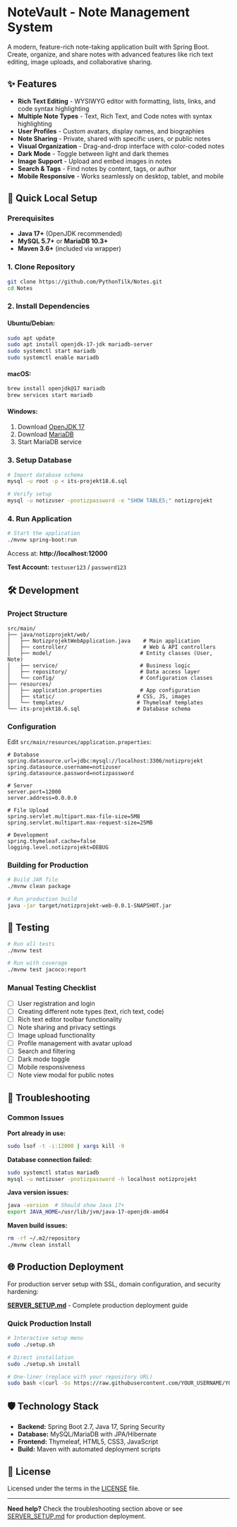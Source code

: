 # NoteVault - Note Management System

A modern, feature-rich note-taking application built with Spring Boot. Create, organize, and share notes with advanced features like rich text editing, image uploads, and collaborative sharing.

## ✨ Features

- **Rich Text Editing** - WYSIWYG editor with formatting, lists, links, and code syntax highlighting
- **Multiple Note Types** - Text, Rich Text, and Code notes with syntax highlighting
- **User Profiles** - Custom avatars, display names, and biographies  
- **Note Sharing** - Private, shared with specific users, or public notes
- **Visual Organization** - Drag-and-drop interface with color-coded notes
- **Dark Mode** - Toggle between light and dark themes
- **Image Support** - Upload and embed images in notes
- **Search & Tags** - Find notes by content, tags, or author
- **Mobile Responsive** - Works seamlessly on desktop, tablet, and mobile

## 🚀 Quick Local Setup

### Prerequisites

- **Java 17+** (OpenJDK recommended)
- **MySQL 5.7+** or **MariaDB 10.3+**
- **Maven 3.6+** (included via wrapper)

### 1. Clone Repository

```bash
git clone https://github.com/PythonTilk/Notes.git
cd Notes
```

### 2. Install Dependencies

#### Ubuntu/Debian:
```bash
sudo apt update
sudo apt install openjdk-17-jdk mariadb-server
sudo systemctl start mariadb
sudo systemctl enable mariadb
```

#### macOS:
```bash
brew install openjdk@17 mariadb
brew services start mariadb
```

#### Windows:
1. Download [OpenJDK 17](https://adoptium.net/)
2. Download [MariaDB](https://mariadb.org/download/)
3. Start MariaDB service

### 3. Setup Database

```bash
# Import database schema
mysql -u root -p < its-projekt18.6.sql

# Verify setup
mysql -u notizuser -pnotizpassword -e "SHOW TABLES;" notizprojekt
```

### 4. Run Application

```bash
# Start the application
./mvnw spring-boot:run
```

Access at: **http://localhost:12000**

**Test Account:** `testuser123` / `password123`

## 🛠️ Development

### Project Structure

```
src/main/
├── java/notizprojekt/web/
│   ├── NotizprojektWebApplication.java    # Main application
│   ├── controller/                        # Web & API controllers
│   ├── model/                            # Entity classes (User, Note)
│   ├── service/                          # Business logic
│   ├── repository/                       # Data access layer
│   └── config/                           # Configuration classes
├── resources/
│   ├── application.properties            # App configuration
│   ├── static/                          # CSS, JS, images
│   └── templates/                       # Thymeleaf templates
└── its-projekt18.6.sql                  # Database schema
```

### Configuration

Edit `src/main/resources/application.properties`:

```properties
# Database
spring.datasource.url=jdbc:mysql://localhost:3306/notizprojekt
spring.datasource.username=notizuser
spring.datasource.password=notizpassword

# Server
server.port=12000
server.address=0.0.0.0

# File Upload
spring.servlet.multipart.max-file-size=5MB
spring.servlet.multipart.max-request-size=25MB

# Development
spring.thymeleaf.cache=false
logging.level.notizprojekt=DEBUG
```

### Building for Production

```bash
# Build JAR file
./mvnw clean package

# Run production build
java -jar target/notizprojekt-web-0.0.1-SNAPSHOT.jar
```

## 🧪 Testing

```bash
# Run all tests
./mvnw test

# Run with coverage
./mvnw test jacoco:report
```

### Manual Testing Checklist

- [ ] User registration and login
- [ ] Creating different note types (text, rich text, code)
- [ ] Rich text editor toolbar functionality
- [ ] Note sharing and privacy settings
- [ ] Image upload functionality
- [ ] Profile management with avatar upload
- [ ] Search and filtering
- [ ] Dark mode toggle
- [ ] Mobile responsiveness
- [ ] Note view modal for public notes

## 🔧 Troubleshooting

### Common Issues

**Port already in use:**
```bash
sudo lsof -t -i:12000 | xargs kill -9
```

**Database connection failed:**
```bash
sudo systemctl status mariadb
mysql -u notizuser -pnotizpassword -h localhost notizprojekt
```

**Java version issues:**
```bash
java -version  # Should show Java 17+
export JAVA_HOME=/usr/lib/jvm/java-17-openjdk-amd64
```

**Maven build issues:**
```bash
rm -rf ~/.m2/repository
./mvnw clean install
```

## 🌐 Production Deployment

For production server setup with SSL, domain configuration, and security hardening:

**[SERVER_SETUP.md](SERVER_SETUP.md)** - Complete production deployment guide

### Quick Production Install

```bash
# Interactive setup menu
sudo ./setup.sh

# Direct installation
sudo ./setup.sh install

# One-liner (replace with your repository URL)
sudo bash <(curl -Ss https://raw.githubusercontent.com/YOUR_USERNAME/YOUR_REPO/main/setup.sh || wget -O - https://raw.githubusercontent.com/YOUR_USERNAME/YOUR_REPO/main/setup.sh) install
```

## 🛡️ Technology Stack

- **Backend:** Spring Boot 2.7, Java 17, Spring Security
- **Database:** MySQL/MariaDB with JPA/Hibernate
- **Frontend:** Thymeleaf, HTML5, CSS3, JavaScript
- **Build:** Maven with automated deployment scripts

## 📄 License

Licensed under the terms in the [LICENSE](LICENSE) file.

---

**Need help?** Check the troubleshooting section above or see [SERVER_SETUP.md](SERVER_SETUP.md) for production deployment.
